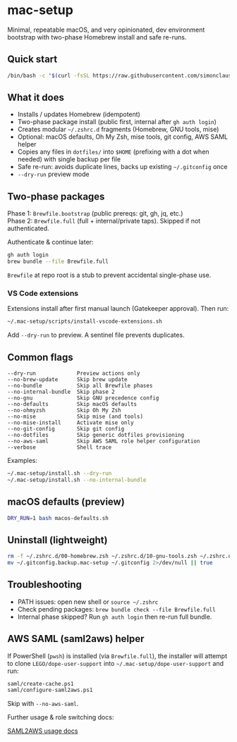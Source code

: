 # mac-setup

Minimal, repeatable macOS, and very opinionated, dev environment bootstrap with two-phase Homebrew install and safe re-runs.

## Quick start

```bash
/bin/bash -c "$(curl -fsSL https://raw.githubusercontent.com/simonclausen/mac-setup/main/bootstrap.sh)"
```

## What it does

- Installs / updates Homebrew (idempotent)
- Two-phase package install (public first, internal after `gh auth login`)
- Creates modular `~/.zshrc.d` fragments (Homebrew, GNU tools, mise)
- Optional: macOS defaults, Oh My Zsh, mise tools, git config, AWS SAML helper
- Copies any files in `dotfiles/` into `$HOME` (prefixing with a dot when needed) with single backup per file
- Safe re-run: avoids duplicate lines, backs up existing `~/.gitconfig` once
- `--dry-run` preview mode

## Two-phase packages

Phase 1: `Brewfile.bootstrap` (public prereqs: git, gh, jq, etc.)  
Phase 2: `Brewfile.full` (full + internal/private taps). Skipped if not authenticated.

Authenticate & continue later:

```bash
gh auth login
brew bundle --file Brewfile.full
```

`Brewfile` at repo root is a stub to prevent accidental single-phase use.

### VS Code extensions

Extensions install after first manual launch (Gatekeeper approval). Then run:

```bash
~/.mac-setup/scripts/install-vscode-extensions.sh
```

Add `--dry-run` to preview. A sentinel file prevents duplicates.

## Common flags

```text
--dry-run             Preview actions only
--no-brew-update      Skip brew update
--no-bundle           Skip all Brewfile phases
--no-internal-bundle  Skip phase 2
--no-gnu              Skip GNU precedence config
--no-defaults         Skip macOS defaults
--no-ohmyzsh          Skip Oh My Zsh
--no-mise             Skip mise (and tools)
--no-mise-install     Activate mise only
--no-git-config       Skip git config
--no-dotfiles         Skip generic dotfiles provisioning
--no-aws-saml         Skip AWS SAML role helper configuration
--verbose             Shell trace
```

Examples:

```bash
~/.mac-setup/install.sh --dry-run
~/.mac-setup/install.sh --no-internal-bundle
```

## macOS defaults (preview)

```bash
DRY_RUN=1 bash macos-defaults.sh
```

## Uninstall (lightweight)

```bash
rm -f ~/.zshrc.d/00-homebrew.zsh ~/.zshrc.d/10-gnu-tools.zsh ~/.zshrc.d/20-mise.zsh
mv ~/.gitconfig.backup.mac-setup ~/.gitconfig 2>/dev/null || true
```

## Troubleshooting

- PATH issues: open new shell or `source ~/.zshrc`
- Check pending packages: `brew bundle check --file Brewfile.full`
- Internal phase skipped? Run `gh auth login` then re-run full bundle.

## AWS SAML (saml2aws) helper

If PowerShell (`pwsh`) is installed (via `Brewfile.full`), the installer will attempt to clone `LEGO/dope-user-support` into `~/.mac-setup/dope-user-support` and run:

```bash
saml/create-cache.ps1
saml/configure-saml2aws.ps1
```

Skip with `--no-aws-saml`.

Further usage & role switching docs:

[SAML2AWS usage docs](https://github.com/LEGO/dope-user-support/blob/main/docs/saml2aws.md)
